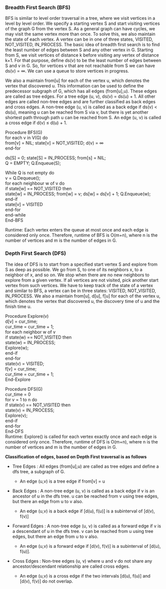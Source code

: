 ### Breadth First Search (BFS)  

BFS is similar to level order traversal in a tree, where we visit vertices in a level by level order. We specify a starting vertex S and start visiting vertices of the graph G from the vertex S. As a general graph can have cycles, we may visit the same vertex more than once. To solve this, we also maintain the state of each vertex. A vertex can be in one of three states, VISITED, NOT_VISITED, IN_PROCESS. The basic idea of breadth first search is to find the least number of edges between S and any other vertex in G. Starting from S, we visit vertices of distance k before visiting any vertex of distance k+1. For that purpose, define ds(v) to be the least number of edges between S and v in G. So, for vertices v that are not reachable from S we can have ds(v) = ∞. We can use a queue to store vertices in progress.  

We also a maintain from[u] for each of the vertex u, which denotes the vertex that discovered u. This information can be used to define the predecessor subgraph of G, which has all edges (from[u],u). These edges are called as tree edges. For a tree edge (u, v), ds(v) = ds(u) + 1. All other edges are called non-tree edges and are further classified as back edges and cross edges. A non-tree edge (u, v) is called as a back edge if ds(v) < ds(u), meaning u can be reached from S via v, but there is yet another shortest path through path u can be reached from S. An edge (u, v) is called a cross edge if d(v) ≤ d(u) + 1.  

Procedure BFS(G)  
for each v in V(G) do  
from[v] = NIL; state[v] = NOT_VISITED; d(v) = ∞  
end-for  

ds[S] = 0; state[S] = IN_PROCESS; from[s] = NIL;  
Q = EMPTY; Q.Enqueue(S);  

While Q is not empty do  
v = Q.Dequeue();  
for each neighbour w of v do  
if state[w] == NOT_VISITED then  
state[w] = IN_PROCESS; from[w] = v; ds[w] = ds[v] + 1; Q.Enqueue(w);  
end-if  
state[v] = VISITED  
end-for  
end-while  
End-BFS  
 
Runtime: Each vertex enters the queue at most once and each edge is considered only once. Therefore, runtime of BFS is O(m+n), where n is the number of vertices and m is the number of edges in G.  

### Depth First Search (DFS)  

The idea of DFS is to start from a specified start vertex S and explore from S as deep as possible. We go from S, to one of its neighbors x, to a neighbor of x, and so on. We stop when there are no new neighbors to explore from a given vertex. If all vertices are not visited, pick another start vertex from such vertices. We have to keep track of the state of a vertex and similar to BFS, a vertex can be in three states: VISITED, NOT_VISITED, IN_PROCESS. We also a maintain from[u], d[u], f[u] for each of the vertex u, which denotes the vertex that discovered u, the discovery time of u and the finish time u.  

Procedure Explore(v)  
d[v] = cur_time;  
cur_time = cur_time + 1;  
for each neighbor w of v  
if state(w) == NOT_VISITED then  
state(w) = IN_PROCESS;  
Explore(w);  
end-if  
end-for  
state(v) = VISITED;  
f[v] = cur_time;  
cur_time = cur_time + 1;  
End-Explore  

Procedure DFS(G)  
cur_time = 0  
for v = 1 to n do  
if state(v) == NOT_VISITED then  
state(v) = IN_PROCESS;  
Explore(v);  
end-if  
end-for  
End-DFS  
Runtime: Explore() is called for each vertex exactly once and each edge is considered only once. Therefore, runtime of DFS is O(m+n), where n is the number of vertices and m is the number of edges in G.  

**Classification of edges, based on Depth First traversal is as follows**

 - Tree Edges : All edges (from[u],u) are called as tree edges and define a dfs tree, a subgraph of G.  
    - An edge (u,v) is a tree edge if from[v] = u  

 - Back Edges : A non-tree edge (u, v) is called as a back edge if v is an ancestor of u in the dfs tree. u can be reached from v using tree edges, but there an edge from u to v also.  
    - An edge (u,v) is a back edge if [d(u), f(u)] is a subinterval of [d(v), f(v)]

 - Forward Edges : A non-tree edge (u, v) is called as a forward edge if v is a descendant of u in the dfs tree. v can be reached from u using tree edges, but there an edge from u to v also.
    - An edge (u,v) is a forward edge if [d(v), f(v)] is a subinterval of [d(u), f(u)].

 - Cross Edges : Non-tree edges (u, v) where u and v do not share any ancestor/descendant relationship are called cross edges.
    - An edge (u,v) is a cross edge if the two intervals [d(u), f(u)] and [d(v), f(v)] do not overlap.  

